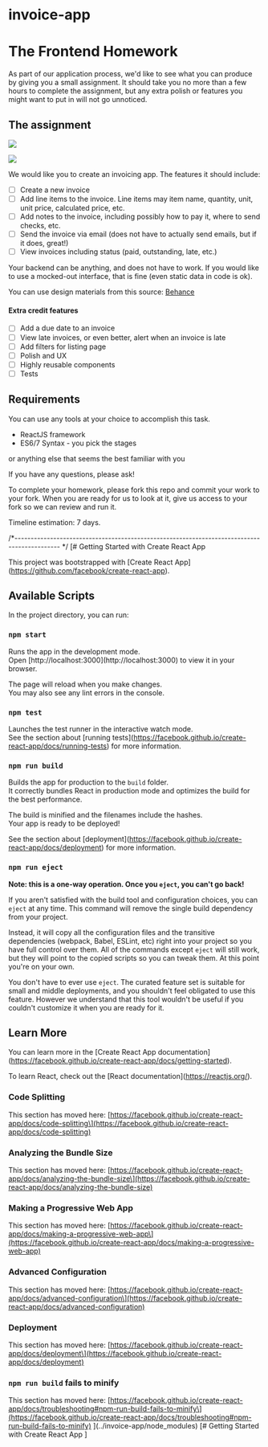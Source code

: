 # invoice-app
# The Frontend Homework

As part of our application process, we'd like to see what you can produce by giving you a small assignment. It should take you no more than a few hours to complete the assignment, but any extra polish or features you might want to put in will not go unnoticed.

## The assignment

![](assets/create-invoice.png)

![](assets/list-invoice.png)

We would like you to create an invoicing app. The features it should include:

 - [ ] Create a new invoice
 - [ ] Add line items to the invoice. 
   Line items may item name, quantity, unit, unit price, calculated price, etc.
 - [ ] Add notes to the invoice, including possibly how to pay it, where to send checks, etc.
 - [ ] Send the invoice via email (does not have to actually send emails, but if it does, great!)
 - [ ] View invoices including status (paid, outstanding, late, etc.)

Your backend can be anything, and does not have to work. If you would like to use a mocked-out interface, that is fine (even static data in code is ok).

You can use design materials from this source: [Behance](https://www.behance.net/gallery/190762531/Microinvoice-UIUX-Case-Study)

#### Extra credit features

 - [ ] Add a due date to an invoice
 - [ ] View late invoices, or even better, alert when an invoice is late
-  [ ] Add filters for listing page
 - [ ] Polish and UX
 - [ ] Highly reusable components
 - [ ] Tests

## Requirements

You can use any tools at your choice to accomplish this task.

- ReactJS framework
- ES6/7 Syntax - you pick the stages

or anything else that seems the best familiar with you

If you have any questions, please ask!

To complete your homework, please fork this repo and commit your work to your fork. When you are ready for us to look at it, give us access to your fork so we can review and run it.

Timeline estimation: 7 days.


/*-------------------------------------------------------------------------------------------- */
[# Getting Started with Create React App

This project was bootstrapped with \[Create React App\](https://github.com/facebook/create-react-app).

## Available Scripts

In the project directory, you can run:

### `npm start`

Runs the app in the development mode.\
Open \[http://localhost:3000\](http://localhost:3000) to view it in your browser.

The page will reload when you make changes.\
You may also see any lint errors in the console.

### `npm test`

Launches the test runner in the interactive watch mode.\
See the section about \[running tests\](https://facebook.github.io/create-react-app/docs/running-tests) for more information.

### `npm run build`

Builds the app for production to the `build` folder.\
It correctly bundles React in production mode and optimizes the build for the best performance.

The build is minified and the filenames include the hashes.\
Your app is ready to be deployed!

See the section about \[deployment\](https://facebook.github.io/create-react-app/docs/deployment) for more information.

### `npm run eject`

**Note: this is a one-way operation. Once you `eject`, you can't go back!**

If you aren't satisfied with the build tool and configuration choices, you can `eject` at any time. This command will remove the single build dependency from your project.

Instead, it will copy all the configuration files and the transitive dependencies (webpack, Babel, ESLint, etc) right into your project so you have full control over them. All of the commands except `eject` will still work, but they will point to the copied scripts so you can tweak them. At this point you're on your own.

You don't have to ever use `eject`. The curated feature set is suitable for small and middle deployments, and you shouldn't feel obligated to use this feature. However we understand that this tool wouldn't be useful if you couldn't customize it when you are ready for it.

## Learn More

You can learn more in the \[Create React App documentation\](https://facebook.github.io/create-react-app/docs/getting-started).

To learn React, check out the \[React documentation\](https://reactjs.org/).

### Code Splitting

This section has moved here: \[https://facebook.github.io/create-react-app/docs/code-splitting\](https://facebook.github.io/create-react-app/docs/code-splitting)

### Analyzing the Bundle Size

This section has moved here: \[https://facebook.github.io/create-react-app/docs/analyzing-the-bundle-size\](https://facebook.github.io/create-react-app/docs/analyzing-the-bundle-size)

### Making a Progressive Web App

This section has moved here: \[https://facebook.github.io/create-react-app/docs/making-a-progressive-web-app\](https://facebook.github.io/create-react-app/docs/making-a-progressive-web-app)

### Advanced Configuration

This section has moved here: \[https://facebook.github.io/create-react-app/docs/advanced-configuration\](https://facebook.github.io/create-react-app/docs/advanced-configuration)

### Deployment

This section has moved here: \[https://facebook.github.io/create-react-app/docs/deployment\](https://facebook.github.io/create-react-app/docs/deployment)

### `npm run build` fails to minify

This section has moved here: \[https://facebook.github.io/create-react-app/docs/troubleshooting#npm-run-build-fails-to-minify\](https://facebook.github.io/create-react-app/docs/troubleshooting#npm-run-build-fails-to-minify)
](../invoice-app/node_modules) [# Getting Started with Create React App
]